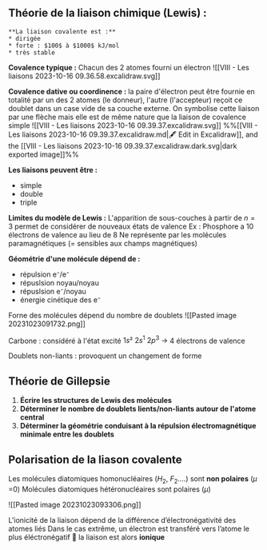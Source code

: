 ## Théorie de la liaison chimique (Lewis) :
```ad-important
**La liaison covalente est :**
* dirigée
* forte : $100$ à $1000$ kJ/mol
* très stable
```

**Covalence typique :** Chacun des 2 atomes fourni un électron
![[VIII - Les liaisons 2023-10-16 09.36.58.excalidraw.svg]]

**Covalence dative ou coordinence :** la paire d'électron peut être fournie en totalité par un des 2 atomes (le donneur), l'autre (l'accepteur) reçoit ce doublet dans un case vide de sa couche externe. On symbolise cette liaison par une flèche mais elle est de même nature que la liaison de covalence simple
![[VIII - Les liaisons 2023-10-16 09.39.37.excalidraw.svg]]
%%[[VIII - Les liaisons 2023-10-16 09.39.37.excalidraw.md|🖋 Edit in Excalidraw]], and the [[VIII - Les liaisons 2023-10-16 09.39.37.excalidraw.dark.svg|dark exported image]]%%

**Les liaisons peuvent être :**
* simple
* double 
* triple

**Limites du modèle de Lewis :**
L'apparition de sous-couches à partir de $n=3$ permet de considérer de nouveaux états de valence
Ex : Phosphore a 10 électrons de valence au lieu de 8
Ne représente par les molécules paramagnétiques (= sensibles aux champs magnétiques)

**Géométrie d'une molécule dépend de :**
- répulsion e⁻/e⁻
- répuslsion noyau/noyau
- répuslsion e⁻/noyau
- énergie cinétique des e⁻

Forne des molécules dépend du nombre de doublets
![[Pasted image 20231023091732.png]]

Carbone : considéré à l'état excité $1s²\ 2s^{1}\ 2p^{3}\ \to$ 4 électrons de valence

Doublets non-liants : provoquent un changement de forme

## Théorie de Gillepsie
1. **Écrire les structures de Lewis des molécules**
2. **Déterminer le nombre de doublets lients/non-liants autour de l'atome central**
3. **Déterminer la géométrie conduisant à la répulsion électromagnétique minimale entre les doublets**

## Polarisation de la liason covalente

Les molécules diatomiques homonucléaires ($H_2$, $F_2$….) sont **non polaires** ($\mu$ =0)
Molécules diatomiques hétéronucléaires sont polaires ($\mu$)

![[Pasted image 20231023093306.png]]

L’ionicité de la liaison dépend de la différence d’électronégativité des atomes liés
Dans le cas extrême, un électron est transféré vers l’atome le plus éléctronégatif 
 la liaison est alors **ionique**